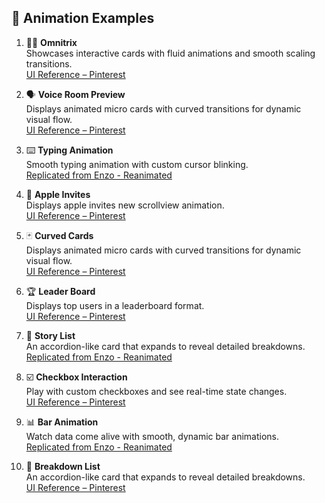## 🎨 Animation Examples

1. 🦸‍♂️ **Omnitrix**  
   Showcases interactive cards with fluid animations and smooth scaling transitions.  
   [UI Reference – Pinterest](https://in.pinterest.com/pin/787004103674210057/)

2. 🗣️ **Voice Room Preview**  
   Displays animated micro cards with curved transitions for dynamic visual flow.  
   [UI Reference – Pinterest](https://in.pinterest.com/pin/787004103674185814/)

3. ⌨️ **Typing Animation**  
   Smooth typing animation with custom cursor blinking.  
   [Replicated from Enzo - Reanimated](https://in.pinterest.com/pin/787004103674169522/)

4. 🍏 **Apple Invites**  
   Displays apple invites new scrollview animation.  
   [UI Reference – Pinterest](https://in.pinterest.com/pin/129548926779977160/)

5. 🃏 **Curved Cards**  
   Displays animated micro cards with curved transitions for dynamic visual flow.  
   [UI Reference – Pinterest](https://in.pinterest.com/pin/787004103674154837/)

6. 🏆 **Leader Board**  
   Displays top users in a leaderboard format.  
   [UI Reference – Pinterest](https://in.pinterest.com/pin/787004103674106818/)

7. 📖 **Story List**  
   An accordion-like card that expands to reveal detailed breakdowns.  
   [Replicated from Enzo - Reanimated](https://www.youtube.com/watch?v=NNRym_f8JsA&list=PLjHsmVtnAr9TWoMAh-3QMiP7bPUqPFuFZ&index=25)

8. ☑️ **Checkbox Interaction**  
   Play with custom checkboxes and see real-time state changes.  
   [UI Reference – Pinterest](https://in.pinterest.com/pin/787004103674071168/)

9. 📊 **Bar Animation**  
   Watch data come alive with smooth, dynamic bar animations.  
   [Replicated from Enzo - Reanimated](https://www.youtube.com/@Reactiive)

10. 📂 **Breakdown List**  
    An accordion-like card that expands to reveal detailed breakdowns.  
    [UI Reference – Pinterest](https://in.pinterest.com/pin/19844054604601981/)
